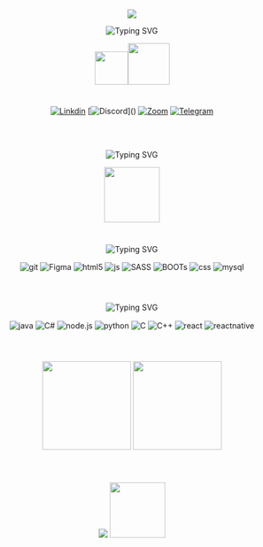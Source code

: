 #
<!-- Breve apresentaçãp -->

<div align = "center">

<img src="https://readme-typing-svg.herokuapp.com?font=Quicksand&size=40&duration=1&pause=100000000&color=82C2FA&center=true&vCenter=true&width=435&lines=Hello!"/>

![Typing SVG](https://readme-typing-svg.herokuapp.com?font=Quicksand&size=40&duration=1&pause=100000000&color=82C2FA&center=true&vCenter=true&width=435&lines=Meu+nome+%C3%A9+Railana!)

<img width ="60" src = "https://media.tenor.com/SNL9_xhZl9oAAAAi/waving-hand-joypixels.gif"/><img width ="75" src = "https://media3.giphy.com/media/hof5uMY0nBwxyjY9S2/giphy.gif?cid=790b76115exzr9dzmjptpb2wigpw2xlo66rzi7s4aanqnrpl&rid=giphy.gif&ct=g"/>

#

</div>

<div>


<!-- Redes sociais -->

<div align = "center">

[![Linkdin](https://img.shields.io/badge/LinkedIn-0077B5?style=for-the-badge&logo=linkedin&logoColor=white)](https://www.linkedin.com/in/railana-ramos/)
[![Discord](https://img.shields.io/badge/Discord-7289DA?style=for-the-badge&logo=discord&logoColor=white")]()
[![Zoom](https://img.shields.io/badge/Zoom-2D8CFF?style=for-the-badge&logo=zoom&logoColor=white)](https://us05web.zoom.us/launch/chat/v2/eyJzaWQiOiI4NGExZDFlMDM4MGU0OWEyYWQzMjAwOTFmYTMyYjBjZEBjb25mZXJlbmNlLnhtcHAuem9vbS51cyJ9)
[![Telegram](https://img.shields.io/badge/Telegram-2CA5E0?style=for-the-badge&logo=telegram&logoColor=white)](https://t.me/boloris)

</div>

<br>

<!-- Frase  -->
<!-- Align center -->
<div align="center">

<br>

![Typing SVG](https://readme-typing-svg.herokuapp.com?font=Quicksand&pause=2000&color=82C2FA&center=true&vCenter=true&width=435&lines=Voc%C3%AA+n%C3%A3o+pode+fugir+do+mundo;Voc%C3%AA+n%C3%A3o+pode+se+esconder+disso;Mas+voc%C3%AA+pode+encontrar+poder+e+prop%C3%B3sito;Uma+chance+de+sobreviver+ao+horror+-+Gerald)

<img width="100px" src="https://cdn-icons-png.flaticon.com/512/185/185801.png"/>

<br>

<!-- Tecnologgias -->

#

<div style="display:inline_block">

![Typing SVG](https://readme-typing-svg.herokuapp.com?font=Quicksand&duration=1&pause=100000000&color=82C2FA&center=true&vCenter=true&width=435&lines=Tecnologias+que+possuo+conhecimento%3A)


<img align="center" alt="git" src="https://img.shields.io/badge/GIT-E44C30?style=for-the-badge&logo=git&logoColor=white" />
<img align="center" alt="Figma" src="https://img.shields.io/badge/Figma-F24E1E?style=for-the-badge&logo=figma&logoColor=white" />
<img align="center" alt="html5" src="https://img.shields.io/badge/HTML5-E34F26?style=for-the-badge&logo=html5&logoColor=white" />
<img align="center" alt="js" src="https://img.shields.io/badge/JavaScript-F7DF1E?style=for-the-badge&logo=javascript&logoColor=black" />
<img align="center" alt="SASS" src="https://img.shields.io/badge/Sass-CC6699?style=for-the-badge&logo=sass&logoColor=white" />
<img align="center" alt="BOOTs" src="https://img.shields.io/badge/bootstrap-%23563D7C.svg?style=for-the-badge&logo=bootstrap&logoColor=white" />
<img align="center" alt="css" src="https://img.shields.io/badge/CSS3-1572B6?style=for-the-badge&logo=css3&logoColor=white" />
<img align="center" alt="mysql" src="https://img.shields.io/badge/MySQL-00000F?style=for-the-badge&logo=mysql&logoColor=white" />


</div>
<br>

#

<div style="display:inline_block">

![Typing SVG](https://readme-typing-svg.herokuapp.com?font=Quicksand&duration=1&pause=100000000&color=82C2FA&center=true&vCenter=true&width=435&lines=Tecnologias+em+desenvolvimento%3A)


<img align="center" alt="java" src="https://img.shields.io/badge/Java-ED8B00?style=for-the-badge&logo=java&logoColor=white" />
<img align="center" alt="C#" src="https://img.shields.io/badge/c%23-%23239120.svg?style=for-the-badge&logo=c-sharp&logoColor=whit" />
<img align="center" alt="node.js" src="https://img.shields.io/badge/Node.js-43853D?style=for-the-badge&logo=node.js&logoColor=white" />
<img align="center" alt="python" src="https://img.shields.io/badge/python-3670A0?style=for-the-badge&logo=python&logoColor=ffdd54" />
<img align="center" alt="C" src="https://img.shields.io/badge/c-%2300599C.svg?style=for-the-badge&logo=c&logoColor=white" />
<img align="center" alt="C++" src="https://img.shields.io/badge/c++-%2300599C.svg?style=for-the-badge&logo=c%2B%2B&logoColor=white" />
<img align="center" alt="react" src="https://img.shields.io/badge/React-20232A?style=for-the-badge&logo=react&logoColor=61DAFB" />
<img align="center" alt="reactnative" src="https://img.shields.io/badge/React_Native-20232A?style=for-the-badge&logo=react&logoColor=61DAFB" />

</div>
<br>

<!-- Footer -->

#
<div align="center">

<img height="160em" src="https://github-readme-stats.vercel.app/api?username=Railana-Ramos&theme=swift&border_radius=45px&show_icons=true&count_private=true&title_color=82c2fa4&icon_color=82c2fa"/>
<img height="160em" src= "https://github-readme-stats.vercel.app/api/top-langs/?username=Railana-Ramos&layout=compact&border_radius=45px&title_color=82c2fa4&icon_color=82c2fa"/>

</div>
</img>

#
<br>

<div align = "center">
<img src="https://readme-typing-svg.herokuapp.com?font=Quicksand&pause=1000&color=82C2FA&center=true&vCenter=true&width=435&lines=Nenhum+esfor%C3%A7o+%C3%A9+em+v%C3%A3o%2C+continue!"/>
<img width="100px" src="https://media.tenor.com/NCRHhqkXrJYAAAAi/programmers-go-internet.gif"/>
</div>
<br>
<br>



